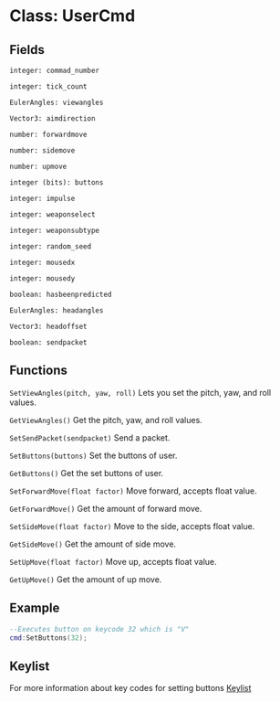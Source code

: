 # Class: UserCmd

## Fields
```integer: commad_number```

```integer: tick_count```

```EulerAngles: viewangles```

```Vector3: aimdirection```

```number: forwardmove```

```number: sidemove```

```number: upmove```

```integer (bits): buttons```

```integer: impulse```

```integer: weaponselect```

```integer: weaponsubtype```

```integer: random_seed```

```integer: mousedx```

```integer: mousedy```

```boolean: hasbeenpredicted```

```EulerAngles: headangles```

```Vector3: headoffset```

```boolean: sendpacket```


## Functions
```SetViewAngles(pitch, yaw, roll)``` Lets you set the pitch, yaw, and roll values.

```GetViewAngles()``` Get the pitch, yaw, and roll values.

```SetSendPacket(sendpacket)``` Send a packet.

```SetButtons(buttons)``` Set the buttons of user.

```GetButtons()``` Get the set buttons of user.

```SetForwardMove(float factor)``` Move forward, accepts float value.

```GetForwardMove()``` Get the amount of forward move.

```SetSideMove(float factor)``` Move to the side, accepts float value.

```GetSideMove()``` Get the amount of side move.

```SetUpMove(float factor)``` Move up, accepts float value.

```GetUpMove()``` Get the amount of up move.

## Example
```lua
--Executes button on keycode 32 which is "V"
cmd:SetButtons(32);
```

## Keylist
For more information about key codes for setting buttons
[Keylist](keylist.md)

